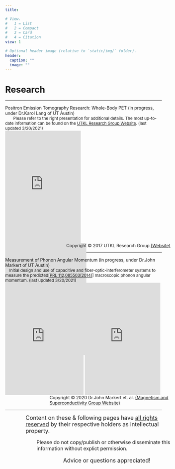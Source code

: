```yaml
---
title: 

# View.
#   1 = List
#   2 = Compact
#   3 = Card
#   4 = Citation
view: 1

# Optional header image (relative to `static/img/` folder).
header:
  caption: ""
  image: ""
---
```

<script defer src="../../js/scrollMain.js"></script>
<h1>Research</h1>
<hr/>
<div class="utkl hblur">
<div class="text bold">
Positron Emission Tomography Research: Whole-Body PET <note class="notet">(in progress, under Dr.Karol Lang of UT Austin)</note>
 <div style="font-size:small;">&emsp;&emsp;Please refer to the right presentation for additional details. The most up-to-date information can be found on the <a href="http://www.hep.utexas.edu/utkl/index.html">UTKL Research Group Website</a></note>. <note class="notet">(last updated 3/20/2021)</note></div>
 <div width="100%" style="height:360px;">
   <iframe class="rhalign" src="https://onedrive.live.com/embed?cid=A7FD52E0996F5531&amp;resid=A7FD52E0996F5531%2119146&amp;authkey=AA4JA7wWT28YLF4&amp;em=2&amp;wdAr=1.7777777777777777" width="48.3%" height="100%" frameborder="0">This is an embedded <a target="_blank" href="https://office.com">Microsoft Office</a> presentation, powered by <a target="_blank" href="https://office.com/webapps">Office</a>.</iframe>
   <iframe class="rhalign" width="51.7%" height="100%" src="https://www.youtube-nocookie.com/embed/4XN8zhHNFVQ" title="YouTube video player" frameborder="0" allow="accelerometer; autoplay; clipboard-write; encrypted-media; gyroscope; picture-in-picture" allowfullscreen></iframe>
 </div>
 <note class="notet" style="position:relative; left: 39%;margin:0 auto;">Copyright © 2017 UTKL Research Group <a href="http://www.hep.utexas.edu/utkl/index.html">(Website)</a></note>
</div>
</div>
<hr/>
<div class="utm hblur">
<div class="text bold">
Measurement of Phonon Angular Momentum <note class="notet">(in progress, under Dr.John Markert of UT Austin)</note>
 <div style="font-size:small;">&emsp;Initial design and use of capacitive and fiber-optic-interferometer systems to measure the predicted[<a href="http://www.cqtes.cn/oldweb/publications/2014-PhysRevLett.112.085503.pdf">PRL 112,085503(2014)</a>] macroscopic phonon angular momentum. <note class="notet">(last updated 3/20/2021)</note></div>
 <div width="100%" style="height:360px;">
   <iframe class="lhalign" src="http://www.cqtes.cn/oldweb/publications/2014-PhysRevLett.112.085503.pdf" style="width:50%; height:100%;" frameborder="0"></iframe>
   <iframe src="https://onedrive.live.com/embed?cid=A7FD52E0996F5531&amp;resid=A7FD52E0996F5531%2119149&amp;authkey=ANx3Seg9pohvF2c&amp;em=2&amp;wdAr=1.7777777777777777" width="48.3%" height="100%" frameborder="0">This is an embedded <a target="_blank" href="https://office.com">Microsoft Office</a> presentation, powered by <a target="_blank" href="https://office.com/webapps">Office</a>.</iframe>
 </div>
 <note class="notet" style="position:relative; left: 28.3%;margin:0 auto;">Copyright © 2020 Dr.John Markert et. al. <a href="https://web2.ph.utexas.edu/~markweb/">(Magnetism and Superconductivity Group Website)</a></note>
</div>
</div>
<hr/>
<p class="text hc" style="position:relative; left: 13%; width: 100%;font-size:large;margin:0 auto;">Content on these & following pages have <u>all rights reserved</u> by their respective holders as intellectual property.</p>
<p class="text hc" style="position:relative; left: 20%; width: 100%;font-size:medium;">Please do not copy/publish or otherwise disseminate this information without explict permission.</p>
<p class="text hc" style="position:relative; left: 37%; width: 100%;font-size:large;">Advice or questions appreciated!</p>
</div>